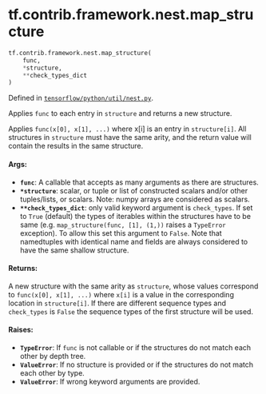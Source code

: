 <div itemscope itemtype="http://developers.google.com/ReferenceObject">
<meta itemprop="name" content="tf.contrib.framework.nest.map_structure" />
<meta itemprop="path" content="Stable" />
</div>

# tf.contrib.framework.nest.map_structure

``` python
tf.contrib.framework.nest.map_structure(
    func,
    *structure,
    **check_types_dict
)
```



Defined in [`tensorflow/python/util/nest.py`](/code/stable/tensorflow/python/util/nest.py).

Applies `func` to each entry in `structure` and returns a new structure.

Applies `func(x[0], x[1], ...)` where x[i] is an entry in
`structure[i]`.  All structures in `structure` must have the same arity,
and the return value will contain the results in the same structure.

#### Args:

* <b>`func`</b>: A callable that accepts as many arguments as there are structures.
* <b>`*structure`</b>: scalar, or tuple or list of constructed scalars and/or other
    tuples/lists, or scalars.  Note: numpy arrays are considered as scalars.
* <b>`**check_types_dict`</b>: only valid keyword argument is `check_types`. If set to
    `True` (default) the types of iterables within the structures have to be
    same (e.g. `map_structure(func, [1], (1,))` raises a `TypeError`
    exception). To allow this set this argument to `False`.
    Note that namedtuples with identical name and fields are always
    considered to have the same shallow structure.


#### Returns:

A new structure with the same arity as `structure`, whose values correspond
to `func(x[0], x[1], ...)` where `x[i]` is a value in the corresponding
location in `structure[i]`. If there are different sequence types and
`check_types` is `False` the sequence types of the first structure will be
used.


#### Raises:

* <b>`TypeError`</b>: If `func` is not callable or if the structures do not match
    each other by depth tree.
* <b>`ValueError`</b>: If no structure is provided or if the structures do not match
    each other by type.
* <b>`ValueError`</b>: If wrong keyword arguments are provided.
